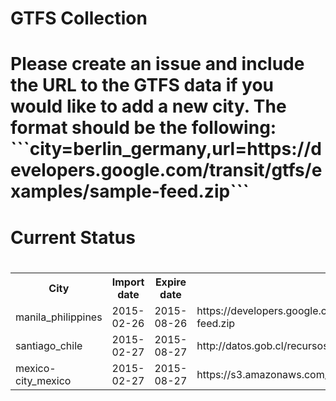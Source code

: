 <h1>GTFS Collection<h1/><p>Please create an issue and include the URL to the GTFS data if you would like to add a new city. The format should be the following: <br>```city=berlin_germany,url=https://developers.google.com/transit/gtfs/examples/sample-feed.zip```<p/><h1>Current Status<h1/><table><tr><th>City</th><th>Import date</th><th>Expire date</th><th>Source</th></tr><tr><td>manila_philippines</td><td>2015-02-26</td><td>2015-08-26</td><td>https://developers.google.com/transit/gtfs/examples/sample-feed.zip</td><tr><td>santiago_chile</td><td>2015-02-27</td><td>2015-08-27</td><td>http://datos.gob.cl/recursos/download/3981</td><tr><td>mexico-city_mexico</td><td>2015-02-27</td><td>2015-08-27</td><td>https://s3.amazonaws.com/setravi/df_gtfs.zip</td></table>